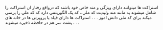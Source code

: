 استراکت ها میتوانند دارای ویژگی و متد خاص خود باشند که درواقع رفتار ان استراکت را شامل میشوند
به مانند متد ولیدیت کد ملی.. که یک الگوریتمی دارد که کد ملی را برسی میکند برای کد ملی دانش اموز
.
.
.
استراکت ها دارای فیلد یا پروپرتی ها در خانه های پشت سر هم در حافظه ذخیره میشوند
.
.
.

